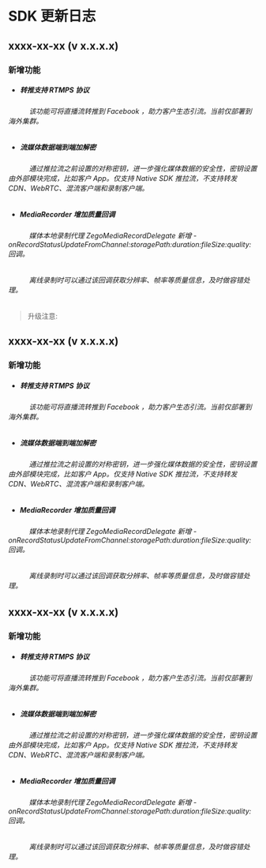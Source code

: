 # SDK 更新日志

## <a name='3'></a> xxxx-xx-xx (v x.x.x.x)

### <a name='3.1'></a> 新增功能
- ##### 转推支持 RTMPS 协议
###### &emsp;&emsp;&emsp;该功能可将直播流转推到 Facebook ，助力客户生态引流。当前仅部署到海外集群。

- ##### 流媒体数据端到端加解密
###### &emsp;&emsp;&emsp;通过推拉流之前设置的对称密钥，进一步强化媒体数据的安全性，密钥设置由外部模块完成，比如客户 App。仅支持 Native SDK 推拉流，不支持转发 CDN、WebRTC、混流客户端和录制客户端。

- ##### MediaRecorder 增加质量回调
###### &emsp;&emsp;&emsp;媒体本地录制代理 ZegoMediaRecordDelegate 新增 -onRecordStatusUpdateFromChannel:storagePath:duration:fileSize:quality: 回调。
###### &emsp;&emsp;&emsp;离线录制时可以通过该回调获取分辨率、帧率等质量信息，及时做容错处理。

> 升级注意:
> 

## <a name='2'></a> xxxx-xx-xx (v x.x.x.x)

### <a name='3.1'></a> 新增功能
- ##### 转推支持 RTMPS 协议
###### &emsp;&emsp;&emsp;该功能可将直播流转推到 Facebook ，助力客户生态引流。当前仅部署到海外集群。

- ##### 流媒体数据端到端加解密
###### &emsp;&emsp;&emsp;通过推拉流之前设置的对称密钥，进一步强化媒体数据的安全性，密钥设置由外部模块完成，比如客户 App。仅支持 Native SDK 推拉流，不支持转发 CDN、WebRTC、混流客户端和录制客户端。

- ##### MediaRecorder 增加质量回调
###### &emsp;&emsp;&emsp;媒体本地录制代理 ZegoMediaRecordDelegate 新增 -onRecordStatusUpdateFromChannel:storagePath:duration:fileSize:quality: 回调。
###### &emsp;&emsp;&emsp;离线录制时可以通过该回调获取分辨率、帧率等质量信息，及时做容错处理。

## <a name='1'></a> xxxx-xx-xx (v x.x.x.x)

### <a name='3.1'></a> 新增功能
- ##### 转推支持 RTMPS 协议
###### &emsp;&emsp;&emsp;该功能可将直播流转推到 Facebook ，助力客户生态引流。当前仅部署到海外集群。

- ##### 流媒体数据端到端加解密
###### &emsp;&emsp;&emsp;通过推拉流之前设置的对称密钥，进一步强化媒体数据的安全性，密钥设置由外部模块完成，比如客户 App。仅支持 Native SDK 推拉流，不支持转发 CDN、WebRTC、混流客户端和录制客户端。

- ##### MediaRecorder 增加质量回调
###### &emsp;&emsp;&emsp;媒体本地录制代理 ZegoMediaRecordDelegate 新增 -onRecordStatusUpdateFromChannel:storagePath:duration:fileSize:quality: 回调。
###### &emsp;&emsp;&emsp;离线录制时可以通过该回调获取分辨率、帧率等质量信息，及时做容错处理。